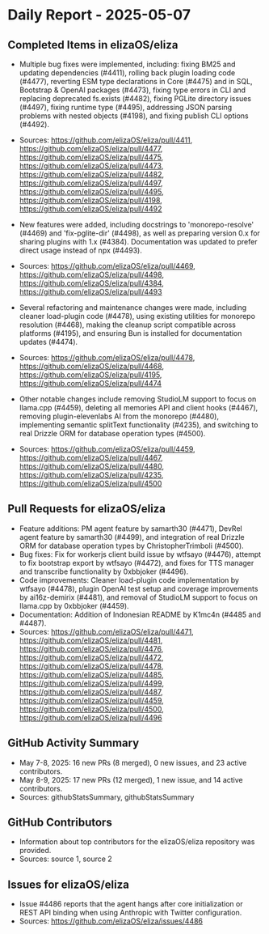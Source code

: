 # Daily Report - 2025-05-07

## Completed Items in elizaOS/eliza

- Multiple bug fixes were implemented, including: fixing BM25 and updating dependencies (#4411), rolling back plugin loading code (#4477), reverting ESM type declarations in Core (#4475) and in SQL, Bootstrap & OpenAI packages (#4473), fixing type errors in CLI and replacing deprecated fs.exists (#4482), fixing PGLite directory issues (#4497), fixing runtime type (#4495), addressing JSON parsing problems with nested objects (#4198), and fixing publish CLI options (#4492).
- Sources: https://github.com/elizaOS/eliza/pull/4411, https://github.com/elizaOS/eliza/pull/4477, https://github.com/elizaOS/eliza/pull/4475, https://github.com/elizaOS/eliza/pull/4473, https://github.com/elizaOS/eliza/pull/4482, https://github.com/elizaOS/eliza/pull/4497, https://github.com/elizaOS/eliza/pull/4495, https://github.com/elizaOS/eliza/pull/4198, https://github.com/elizaOS/eliza/pull/4492

- New features were added, including docstrings to 'monorepo-resolve' (#4469) and 'fix-pglite-dir' (#4498), as well as preparing version 0.x for sharing plugins with 1.x (#4384). Documentation was updated to prefer direct usage instead of npx (#4493).
- Sources: https://github.com/elizaOS/eliza/pull/4469, https://github.com/elizaOS/eliza/pull/4498, https://github.com/elizaOS/eliza/pull/4384, https://github.com/elizaOS/eliza/pull/4493

- Several refactoring and maintenance changes were made, including cleaner load-plugin code (#4478), using existing utilities for monorepo resolution (#4468), making the cleanup script compatible across platforms (#4195), and ensuring Bun is installed for documentation updates (#4474).
- Sources: https://github.com/elizaOS/eliza/pull/4478, https://github.com/elizaOS/eliza/pull/4468, https://github.com/elizaOS/eliza/pull/4195, https://github.com/elizaOS/eliza/pull/4474

- Other notable changes include removing StudioLM support to focus on llama.cpp (#4459), deleting all memories API and client hooks (#4467), removing plugin-elevenlabs AI from the monorepo (#4480), implementing semantic splitText functionality (#4235), and switching to real Drizzle ORM for database operation types (#4500).
- Sources: https://github.com/elizaOS/eliza/pull/4459, https://github.com/elizaOS/eliza/pull/4467, https://github.com/elizaOS/eliza/pull/4480, https://github.com/elizaOS/eliza/pull/4235, https://github.com/elizaOS/eliza/pull/4500

## Pull Requests for elizaOS/eliza

- Feature additions: PM agent feature by samarth30 (#4471), DevRel agent feature by samarth30 (#4499), and integration of real Drizzle ORM for database operation types by ChristopherTrimboli (#4500).
- Bug fixes: Fix for workerjs client build issue by wtfsayo (#4476), attempt to fix bootstrap export by wtfsayo (#4472), and fixes for TTS manager and transcribe functionality by 0xbbjoker (#4496).
- Code improvements: Cleaner load-plugin code implementation by wtfsayo (#4478), plugin OpenAI test setup and coverage improvements by ai16z-demirix (#4481), and removal of StudioLM support to focus on llama.cpp by 0xbbjoker (#4459).
- Documentation: Addition of Indonesian README by K1mc4n (#4485 and #4487).
- Sources: https://github.com/elizaOS/eliza/pull/4471, https://github.com/elizaOS/eliza/pull/4481, https://github.com/elizaOS/eliza/pull/4476, https://github.com/elizaOS/eliza/pull/4472, https://github.com/elizaOS/eliza/pull/4478, https://github.com/elizaOS/eliza/pull/4485, https://github.com/elizaOS/eliza/pull/4499, https://github.com/elizaOS/eliza/pull/4487, https://github.com/elizaOS/eliza/pull/4459, https://github.com/elizaOS/eliza/pull/4500, https://github.com/elizaOS/eliza/pull/4496

## GitHub Activity Summary

- May 7-8, 2025: 16 new PRs (8 merged), 0 new issues, and 23 active contributors.
- May 8-9, 2025: 17 new PRs (12 merged), 1 new issue, and 14 active contributors.
- Sources: githubStatsSummary, githubStatsSummary

## GitHub Contributors

- Information about top contributors for the elizaOS/eliza repository was provided.
- Sources: source 1, source 2

## Issues for elizaOS/eliza

- Issue #4486 reports that the agent hangs after core initialization or REST API binding when using Anthropic with Twitter configuration.
- Sources: https://github.com/elizaOS/eliza/issues/4486